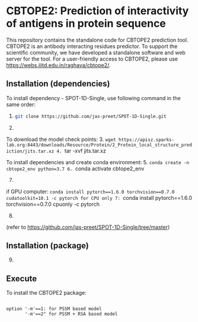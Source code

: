 # CBTOPE2: Prediction of interactivity of antigens in protein sequence

This repository contains the standalone code for CBTOPE2 prediction tool. CBTOPE2 is an antibody interacting residues predictor. To support the scientific community, we have developed a standalone software and web server for the tool. For a user-friendly access to CBTOPE2, please use https://webs.iiitd.edu.in/raghava/cbtope2/.

## Installation (dependencies)

To install dependency - SPOT-1D-Single, use following command in the same order:
1. ```bash
   git clone https://github.com/jas-preet/SPOT-1D-Single.git
2. ```cd SPOT-1D-Single

To download the model check points:
3. ```wget https://apisz.sparks-lab.org:8443/downloads/Resource/Protein/2_Protein_local_structure_prediction/jits.tar.xz
4. ```tar -xvf jits.tar.xz

To install dependencies and create conda environment:
5. ```conda create -n cbtope2_env python=3.7
6. ```conda activate cbtope2_env

7.
  if GPU computer: ```conda install pytorch==1.6.0 torchvision==0.7.0 cudatoolkit=10.1 -c pytorch
  for CPU only 7: ```conda install pytorch==1.6.0 torchvision==0.7.0 cpuonly -c pytorch

8. ```conda install pandas=1.1.1

(refer to https://github.com/jas-preet/SPOT-1D-Single/tree/master)

## Installation (package)

9. ```pip install cbtope-2

## Execute

To install the CBTOPE2 package:
```python3 -m cbtope_2.standalone -i [filename.fasta] -t [probability threshold = 0.5] -m [1,2]

option '-m'==1: for PSSM based model
       '-m'==2" for PSSM + RSA based model
    

